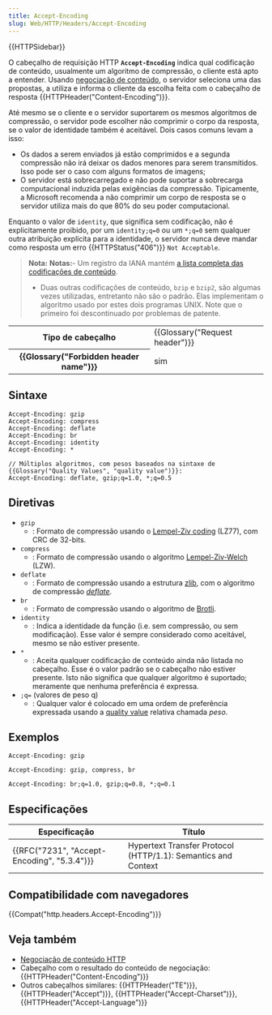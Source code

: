 ```yaml
---
title: Accept-Encoding
slug: Web/HTTP/Headers/Accept-Encoding
---
```


{{HTTPSidebar}}

O cabeçalho de requisição HTTP **`Accept-Encoding`** indica qual codificação de conteúdo, usualmente um algoritmo de compressão, o cliente está apto a entender. Usando [negociação de conteúdo](/pt-BR/docs/Web/HTTP/Content_negotiation), o servidor seleciona uma das propostas, a utiliza e informa o cliente da escolha feita com o cabeçalho de resposta {{HTTPHeader("Content-Encoding")}}.

Até mesmo se o cliente e o servidor suportarem os mesmos algoritmos de compressão, o servidor pode escolher não comprimir o corpo da resposta, se o valor de identidade também é aceitável. Dois casos comuns levam a isso:

- Os dados a serem enviados já estão comprimidos e a segunda compressão não irá deixar os dados menores para serem transmitidos. Isso pode ser o caso com alguns formatos de imagens;
- O servidor está sobrecarregado e não pode suportar a sobrecarga computacional induzida pelas exigências da compressão. Tipicamente, a Microsoft recomenda a não comprimir um corpo de resposta se o servidor utiliza mais do que 80% do seu poder computacional.

Enquanto o valor de `identity`, que significa sem codificação, não é explicitamente proibido, por um `identity;q=0` ou um `*;q=0` sem qualquer outra atribuição explícita para a identidade, o servidor nunca deve mandar como resposta um erro {{HTTPStatus("406")}} `Not Acceptable`.

> **Nota:** **Notas:**- Um registro da IANA mantém [a lista completa das codificações de conteúdo](http://www.iana.org/assignments/http-parameters/http-parameters.xml#http-parameters-1).
>
> - Duas outras codificações de conteúdo, `bzip` e `bzip2`, são algumas vezes utilizadas, entretanto não são o padrão. Elas implementam o algoritmo usado por estes dois programas UNIX. Note que o primeiro foi descontinuado por problemas de patente.

<table class="properties">
  <tbody>
    <tr>
      <th scope="row">Tipo de cabeçalho</th>
      <td>{{Glossary("Request header")}}</td>
    </tr>
    <tr>
      <th scope="row">{{Glossary("Forbidden header name")}}</th>
      <td>sim</td>
    </tr>
  </tbody>
</table>

## Sintaxe

```
Accept-Encoding: gzip
Accept-Encoding: compress
Accept-Encoding: deflate
Accept-Encoding: br
Accept-Encoding: identity
Accept-Encoding: *

// Múltiplos algoritmos, com pesos baseados na sintaxe de {{Glossary("Quality Values", "quality value")}}:
Accept-Encoding: deflate, gzip;q=1.0, *;q=0.5
```

## Diretivas

- `gzip`
  - : Formato de compressão usando o [Lempel-Ziv coding](http://en.wikipedia.org/wiki/LZ77_and_LZ78#LZ77) (LZ77), com CRC de 32-bits.
- `compress`
  - : Formato de compressão usando o algoritmo [Lempel-Ziv-Welch](http://en.wikipedia.org/wiki/LZW) (LZW).
- `deflate`
  - : Formato de compressão usando a estrutura [zlib](http://en.wikipedia.org/wiki/Zlib), com o algoritmo de compressão [_deflate_](http://en.wikipedia.org/wiki/DEFLATE).
- `br`
  - : Formato de compressão usando o algoritmo de [Brotli](https://en.wikipedia.org/wiki/Brotli).
- `identity`
  - : Indica a identidade da função (i.e. sem compressão, ou sem modificação). Esse valor é sempre considerado como aceitável, mesmo se não estiver presente.
- `*`
  - : Aceita qualquer codificação de conteúdo ainda não listada no cabeçalho. Esse é o valor padrão se o cabeçalho não estiver presente. Isto não significa que qualquer algoritmo é suportado; meramente que nenhuma preferência é expressa.
- `;q=` (valores de peso q)
  - : Qualquer valor é colocado em uma ordem de preferência expressada usando a [quality value](/pt-BR/docs/Glossary/Quality_values) relativa chamada _peso_.

## Exemplos

```
Accept-Encoding: gzip

Accept-Encoding: gzip, compress, br

Accept-Encoding: br;q=1.0, gzip;q=0.8, *;q=0.1
```

## Especificações

| Especificação                               | Título                                                        |
| ------------------------------------------- | ------------------------------------------------------------- |
| {{RFC("7231", "Accept-Encoding", "5.3.4")}} | Hypertext Transfer Protocol (HTTP/1.1): Semantics and Context |

## Compatibilidade com navegadores

{{Compat("http.headers.Accept-Encoding")}}

## Veja também

- [Negociação de conteúdo HTTP](/pt-BR/docs/Web/HTTP/Content_negotiation)
- Cabeçalho com o resultado do conteúdo de negociação: {{HTTPHeader("Content-Encoding")}}
- Outros cabeçalhos similares: {{HTTPHeader("TE")}}, {{HTTPHeader("Accept")}}, {{HTTPHeader("Accept-Charset")}}, {{HTTPHeader("Accept-Language")}}

